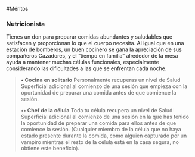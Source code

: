 #Méritos 

### Nutricionista

Tienes un don para preparar comidas abundantes y saludables que satisfacen y proporcionan lo que el cuerpo necesita. Al igual que en una estación de bomberos, un buen cocinero se gana la apreciación de sus compañeros Cazadores, y el “tiempo en familia” alrededor de la mesa ayuda a mantener muchas células funcionales, especialmente considerando las dificultades a las que se enfrentan cada noche.

>**• Cocina en solitario** Personalmente recuperas un nivel de Salud Superficial adicional al comienzo de una sesión que empieza con la oportunidad de preparar una comida antes de que comience la sesión.
>
>**•• Chef de la célula** Toda tu célula recupera un nivel de Salud Superficial adicional al comienzo de una sesión en la que has tenido la oportunidad de preparar una comida para ellos antes de que comience la sesión. (Cualquier miembro de la célula que no haya estado presente durante la comida, como alguien capturado por un vampiro mientras el resto de la célula está en la casa segura, no obtiene este beneficio).